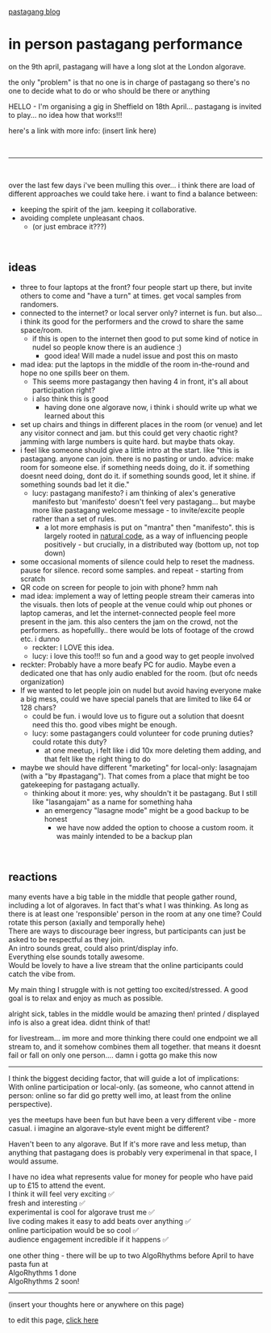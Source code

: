 [pastagang blog](/blog)

# in person pastagang performance

on the 9th april, pastagang will have a long slot at the London algorave.

the only "problem" is that no one is in charge of pastagang so there's no one to decide what to do or who should be there or anything

HELLO - I'm organising a gig in Sheffield on 18th April... pastagang is invited to play... no idea how that works!!!

here's a link with more info: (insert link here)

<br>

<hr>

<br>

over the last few days i've been mulling this over... i think there are load of different approaches we could take here. i want to find a balance between:

- keeping the spirit of the jam. keeping it collaborative.
- avoiding complete unpleasant chaos.
   - (or just embrace it???)

<br>

## ideas

- three to four laptops at the front? four people start up there, but invite others to come and "have a turn" at times. get vocal samples from randomers.
- connected to the internet? or local server only? internet is fun. but also... i think its good for the performers and the crowd to share the same space/room.
   - if this is open to the internet then good to put some kind of notice in nudel so people know there is an audience :)
     - good idea! Will made a nudel issue and post this on masto 
- mad idea: put the laptops in the middle of the room in-the-round and hope no one spills beer on them.
   - This seems more pastagangy then having 4 in front, it's all about participation right?
   - i also think this is good
     - having done one algorave now, i think i should write up what we learned about this
- set up chairs and things in different places in the room (or venue) and let any visitor connect and jam. but this could get very chaotic right? jamming with large numbers is quite hard. but maybe thats okay.
- i feel like someone should give a little intro at the start. like "this is pastagang. anyone can join. there is no pasting or undo. advice: make room for someone else. if something needs doing, do it. if something doesnt need doing, dont do it. if something sounds good, let it shine. if something sounds bad let it die."
   - lucy: pastagang manifesto? i am thinking of alex's generative manifesto but 'manifesto' doesn't feel very pastagang... but maybe more like pastagang welcome message - to invite/excite people rather than a set of rules.
     - a lot more emphasis is put on "mantra" then "manifesto". this is largely rooted in [natural code](https://todepond.com/code), as a way of influencing people positively - but crucially, in a distributed way (bottom up, not top down)
- some occasional moments of silence could help to reset the madness. pause for silence. record some samples. and repeat - starting from scratch
- QR code on screen for people to join with phone? hmm nah
- mad idea: implement a way of letting people stream their cameras into the visuals. then lots of people at the venue could whip out phones or laptop cameras, and let the internet-connected people feel more present in the jam. this also centers the jam on the crowd, not the performers. as hopefullly.. there would be lots of footage of the crowd etc. i dunno
   - reckter: I LOVE this idea.
   - lucy: i love this too!!! so fun and a good way to get people involved
- reckter: Probably have a more beafy PC for audio. Maybe even a dedicated one that has only audio enabled for the room. (but ofc needs organization)
- If we wanted to let people join on nudel but avoid having everyone make a big mess, could we have special panels that are limited to like 64 or 128 chars?
   - could be fun. i would love us to figure out a solution that doesnt need this tho. good vibes might be enough.
   - lucy: some pastagangers could volunteer for code pruning duties? could rotate this duty?
     - at one meetup, i felt like i did 10x more deleting them adding, and that felt like the right thing to do
- maybe we should have different "marketing" for local-only: lasagnajam (with a "by #pastagang"). That comes from a place that might be too gatekeeping for pastagang actually.
   - thinking about it more: yes, why shouldn't it be pastagang. But I still like "lasangajam" as a name for something haha
      - an emergency "lasagne mode" might be a good backup to be honest
        - we have now added the option to choose a custom room. it was mainly intended to be a backup plan

<br>

## reactions

many events have a big table in the middle that people gather round, including a lot of algoraves. In fact that's what I was thinking. As long as there is at least one 'responsible' person in the room at any one time? Could rotate this person (axially and temporally hehe)\
There are ways to discourage beer ingress, but participants can just be asked to be respectful as they join.\
An intro sounds great, could also print/display info.\
Everything else sounds totally awesome.\
Would be lovely to have a live stream that the online participants could catch the vibe from.

My main thing I struggle with is not getting too excited/stressed. A good goal is to relax and enjoy as much as possible.

alright sick, tables in the middle would be amazing then!
printed / displayed info is also a great idea. didnt think of that!

for livestream... im more and more thinking there could one endpoint we all stream to, and it somehow combines them all together. that means it doesnt fail or fall on only one person.... damn i gotta go make this now

---

I think the biggest deciding factor, that will guide a lot of implications:\
With online participation or local-only. (as someone, who cannot attend in person: online so far did go pretty well imo, at least from the online perspective).

yes the meetups have been fun but have been a very different vibe - more casual. i imagine an algorave-style event might be different?

Haven't been to any algorave. But If it's more rave and less metup, than anything that  pastagang does is probably very experimenal in that space, I would assume.

I have no idea what represents value for money for people who have paid up to £15 to attend the event.\
I think it will feel very exciting ✅\
fresh and interesting ✅\
experimental is cool for algorave trust me ✅\
live coding makes it easy to add beats over anything ✅\
online participation would be so cool ✅\
audience engagement incredible if it happens ✅

one other thing - there will be up to two AlgoRhythms before April to have pasta fun at\
AlgoRhythms 1 done\
AlgoRhythms 2 soon!

---

(insert your thoughts here or anywhere on this page)

to edit this page, [click here](https://github.com/pastagang/pastagang/edit/main/blog/in-person/readme.md)

